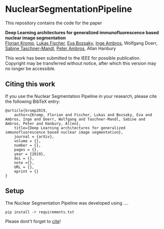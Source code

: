 # NuclearSegmentationPipeline

This repository contains the code for the paper

**Deep Learning architectures for generalized immunofluorescence based nuclear image segmentation**
<br>
[Florian Kromp](http://science.ccri.at/contact-us/contact-details/), [Lukas Fischer](https://www.scch.at/en/team/person_id/207), [Eva Bozsaky](http://science.ccri.at/contact-us/contact-details/), [Inge Ambros](http://science.ccri.at/contact-us/contact-details/), Wolfgang Doerr, [Sabine Taschner-Mandl](http://science.ccri.at/contact-us/contact-details/), [Peter Ambros](http://science.ccri.at/contact-us/contact-details/), Allan Hanbury

This work has been submitted to the IEEE for possible publication. Copyright may be transferred without notice, after which this version may no longer be accessible.

## Citing this work

If you use the Nuclear Segmentation Pipeline in your research, please cite the following BibTeX entry:

```
@article{kromp2019,
    author={Kromp, Florian and Fischer, Lukas and Bozsaky, Eva and Ambros, Inge and Doerr, Wolfgang and Taschner-Mandl, Sabine and Ambros, Peter and Hanbury, Allen},
    title={Deep Learning architectures for generalized immunofluorescence based nuclear image segmentation},
    journal = {arXiv},
    volume = {},
    number = {},
    pages = {},
    year = {2019},
    doi = {},
    note ={},
    URL = {},
    eprint = {}
}
```

## Setup
The Nuclear Segmentation Pipeline was developed using ....

```
pip install -r requirements.txt
```

Please dont't forget to [cite](#citing-this-work)!